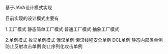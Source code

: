 基于JAVA设计模式实现

目前实现的设计模式主要有

1.工厂模式
  静态简单工厂模式
  普通工厂模式
  抽象工厂模式

2.单例模式
  枚举单例模式
  饿汉单例
  懒汉线程安全单例
  DCL单例
  静态内部类单例
  防止反射攻击单例
  防止序列化攻击单例
